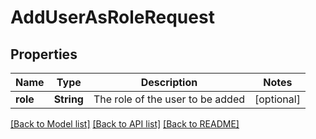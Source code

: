 # AddUserAsRoleRequest

## Properties
Name | Type | Description | Notes
------------ | ------------- | ------------- | -------------
**role** | **String** | The role of the user to be added | [optional] 

[[Back to Model list]](../README.md#documentation-for-models) [[Back to API list]](../README.md#documentation-for-api-endpoints) [[Back to README]](../README.md)


